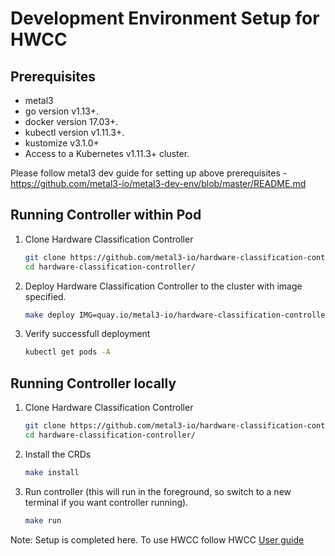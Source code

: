 # Development Environment Setup for HWCC

## Prerequisites

* metal3
* go version v1.13+.
* docker version 17.03+.
* kubectl version v1.11.3+.
* kustomize v3.1.0+
* Access to a Kubernetes v1.11.3+ cluster.

Please follow metal3 dev guide for setting up above prerequisites -
<https://github.com/metal3-io/metal3-dev-env/blob/master/README.md>

## Running Controller within Pod

1. Clone Hardware Classification Controller

    ```bash
   git clone https://github.com/metal3-io/hardware-classification-controller
   cd hardware-classification-controller/
   ```

2. Deploy Hardware Classification Controller to the cluster with image
   specified.

    ```bash
   make deploy IMG=quay.io/metal3-io/hardware-classification-controller:latest
   ```

3. Verify successfull deployment

    ```bash
   kubectl get pods -A
   ```

## Running Controller locally

1. Clone Hardware Classification Controller

    ```bash
   git clone https://github.com/metal3-io/hardware-classification-controller
   cd hardware-classification-controller/
   ```

2. Install the CRDs

    ```bash
   make install
   ```

3. Run controller (this will run in the foreground, so switch to a new
   terminal if you want controller running).

    ```bash
   make run
   ```

Note: Setup is completed here. To use HWCC follow HWCC
[User guide](user-guide.md)
